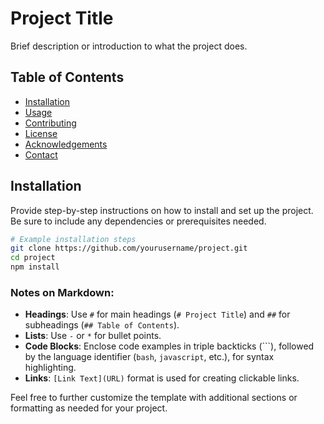 # Project Title

Brief description or introduction to what the project does.

## Table of Contents

- [Installation](#installation)
- [Usage](#usage)
- [Contributing](#contributing)
- [License](#license)
- [Acknowledgements](#acknowledgements)
- [Contact](#contact)

## Installation

Provide step-by-step instructions on how to install and set up the project. Be sure to include any dependencies or prerequisites needed.

```bash
# Example installation steps
git clone https://github.com/yourusername/project.git
cd project
npm install
```
### Notes on Markdown:
- **Headings**: Use `#` for main headings (`# Project Title`) and `##` for subheadings (`## Table of Contents`).
- **Lists**: Use `-` or `*` for bullet points.
- **Code Blocks**: Enclose code examples in triple backticks (```), followed by the language identifier (`bash`, `javascript`, etc.), for syntax highlighting.
- **Links**: `[Link Text](URL)` format is used for creating clickable links.

Feel free to further customize the template with additional sections or formatting as needed for your project.
```
